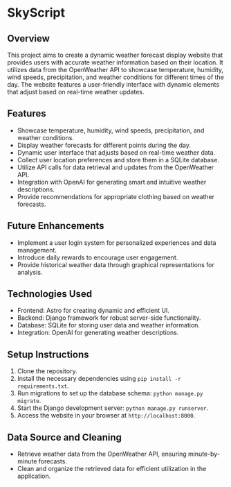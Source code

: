 # SkyScript

## Overview
This project aims to create a dynamic weather forecast display website that provides users with accurate weather information based on their location. It utilizes data from the OpenWeather API to showcase temperature, humidity, wind speeds, precipitation, and weather conditions for different times of the day. The website features a user-friendly interface with dynamic elements that adjust based on real-time weather updates.

## Features
- Showcase temperature, humidity, wind speeds, precipitation, and weather conditions.
- Display weather forecasts for different points during the day.
- Dynamic user interface that adjusts based on real-time weather data.
- Collect user location preferences and store them in a SQLite database.
- Utilize API calls for data retrieval and updates from the OpenWeather API.
- Integration with OpenAI for generating smart and intuitive weather descriptions.
- Provide recommendations for appropriate clothing based on weather forecasts.

## Future Enhancements
- Implement a user login system for personalized experiences and data management.
- Introduce daily rewards to encourage user engagement.
- Provide historical weather data through graphical representations for analysis.

## Technologies Used
- Frontend: Astro for creating dynamic and efficient UI.
- Backend: Django framework for robust server-side functionality.
- Database: SQLite for storing user data and weather information.
- Integration: OpenAI for generating weather descriptions.

## Setup Instructions
1. Clone the repository.
2. Install the necessary dependencies using `pip install -r requirements.txt`.
3. Run migrations to set up the database schema: `python manage.py migrate`.
4. Start the Django development server: `python manage.py runserver`.
5. Access the website in your browser at `http://localhost:8000`.

## Data Source and Cleaning
- Retrieve weather data from the OpenWeather API, ensuring minute-by-minute forecasts.
- Clean and organize the retrieved data for efficient utilization in the application.


